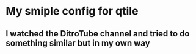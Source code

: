 # My smiple config for qtile

## I watched the DitroTube channel and tried to do something similar but in my own way
